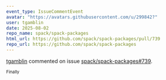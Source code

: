 ```yaml
---
event_type: IssueCommentEvent
avatar: "https://avatars.githubusercontent.com/u/299842?"
user: tgamblin
date: 2025-08-02
repo_name: spack/spack-packages
html_url: https://github.com/spack/spack-packages/pull/739
repo_url: https://github.com/spack/spack-packages
---
```


<a href='https://github.com/tgamblin' target='_blank'>tgamblin</a> commented on issue <a href='https://github.com/spack/spack-packages/pull/739' target='_blank'>spack/spack-packages#739</a>.

<small>Finally 
